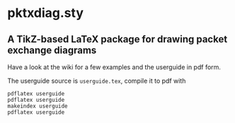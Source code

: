 # pktxdiag.sty

## A TikZ-based LaTeX package for drawing packet exchange diagrams

Have a look at the wiki for a few examples and the userguide in pdf
form.

The userguide source is `userguide.tex`, compile it to pdf with

    pdflatex userguide
    pdflatex userguide
    makeindex userguide
    pdflatex userguide
